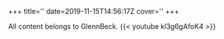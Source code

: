 +++
title=''
date=2019-11-15T14:56:17Z
cover=''
+++

All content belongs to GlennBeck.
{{< youtube kl3g6gAfoK4 >}}
